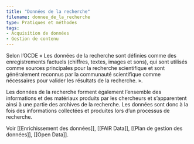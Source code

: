 ```yaml
---
title: "Données de la recherche"
filename: donnee_de_la_recherche
type: Pratiques et méthodes
tags:
- Acquisition de données
- Gestion de contenu
---
```


Selon l’OCDE « Les données de la recherche sont définies comme des enregistrements factuels (chiffres, textes, images et sons), qui sont utilisés comme sources principales pour la recherche scientifique et sont généralement reconnus par la communauté scientifique comme nécessaires pour valider les résultats de la recherche. ».

Les données de la recherche forment également l’ensemble des informations et des matériaux produits par les chercheurs et s’apparentent ainsi à une partie des archives de la recherche. Les données sont donc à la fois des informations collectées et produites lors d’un processus de recherche.

Voir [[Enrichissement des données]], [[FAIR Data]], [[Plan de gestion des données]], [[Open Data]].

